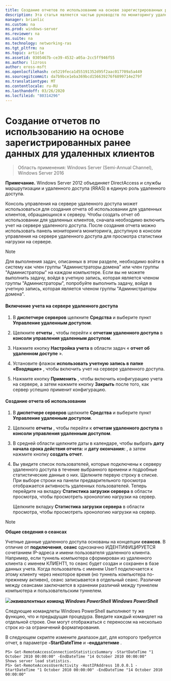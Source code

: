 ```yaml
---
title: Создание отчетов по использованию на основе зарегистрированных ранее данных для удаленных клиентов
description: Эта статья является частью руководств по мониторингу удаленного доступа и учету в Windows Server 2016.
manager: brianlic
ms.custom: na
ms.prod: windows-server
ms.reviewer: na
ms.suite: na
ms.technology: networking-ras
ms.tgt_pltfrm: na
ms.topic: article
ms.assetid: 0305467b-ce39-4532-a05a-2cc5ff946f55
ms.author: lizross
author: eross-msft
ms.openlocfilehash: ce5219feca1d55191352d95f2aac017709a5a449
ms.sourcegitcommit: da7b9bce1eba369bcd156639276f6899714e279f
ms.translationtype: MT
ms.contentlocale: ru-RU
ms.lasthandoff: 03/26/2020
ms.locfileid: "80314296"
---
```

# <a name="generate-a-usage-report-for-remote-clients-using-historical-data"></a>Создание отчетов по использованию на основе зарегистрированных ранее данных для удаленных клиентов

>Область применения: Windows Server (Semi-Annual Channel), Windows Server 2016

**Примечание.** Windows Server 2012 объединяет DirectAccess и службы маршрутизации и удаленного доступа (RRAS) в единую роль удаленного доступа.  
  
Консоль управления на сервере удаленного доступа может использоваться для создания отчета об использовании для удаленных клиентов, обращающихся к серверу. Чтобы создать отчет об использовании для удаленных клиентов, сначала необходимо включить учет на сервере удаленного доступа. После создания отчета можно использовать панель мониторинга мониторинга, доступную в консоли управления на сервере удаленного доступа для просмотра статистики нагрузки на сервере.  
  
> [!NOTE]  
> Для выполнения задач, описанных в этом разделе, необходимо войти в систему как член группы "Администраторы домена" или член группы "Администраторы" на каждом компьютере. Если вы не можете выполнить задачу, войдя в учетную запись, которая является членом группы "Администраторы", попробуйте выполнить задачу, войдя в учетную запись, которая является членом группы "Администраторы домена".  
  
#### <a name="to-enable-accounting-on-the-remote-access-server"></a>Включение учета на сервере удаленного доступа  
  
1.  В **диспетчере серверов** щелкните **Средства** и выберите пункт **Управление удаленным доступом**.  
  
2.  Щелкните **отчеты** , чтобы перейти к **отчетам удаленного доступа** в **консоли управления удаленным доступом**.  
  
3.  Нажмите кнопку **Настройка учета** в области задач « **отчет об удаленном доступе** ».  
  
4.  Установите флажок **использовать учетную запись в папке «Входящие»** , чтобы включить учет на сервере удаленного доступа.  
  
5.  Нажмите кнопку **Применить** , чтобы включить конфигурацию учета на сервере, а затем нажмите кнопку **Закрыть** после того, как сервер успешно применит конфигурацию.  
  
#### <a name="to-generate-the-usage-report"></a>Создание отчета об использовании  
  
1.  В **диспетчере серверов** щелкните **Средства** и выберите пункт **Управление удаленным доступом**.  
  
2.  Щелкните **отчеты** , чтобы перейти к **отчетам удаленного доступа** в **консоли управления удаленным доступом**.  
  
3.  В средней области щелкните даты в календаре, чтобы выбрать **дату начала срока действия отчета:** и **дату окончания:** , а затем нажмите кнопку **создать отчет**.  
  
4.  Вы увидите список пользователей, которые подключены к серверу удаленного доступа в течение выбранного времени и подробные статистические данные о них. Щелкните первую строку в списке. При выборе строки на панели предварительного просмотра отображается активность удаленных пользователей. Теперь перейдите на вкладку **Статистика загрузки сервера** в области просмотра, чтобы просмотреть хронологию нагрузки на сервер.  
  
    Щелкните вкладку **Статистика загрузки сервера** в области просмотра, чтобы просмотреть хронологию нагрузки на сервер.  
  
> [!NOTE]  
> **Общие сведения о сеансах**  
>   
> Учетные данные удаленного доступа основаны на концепции **сеансов**. В отличие от **подключения**, **сеанс** однозначно ИДЕНТИФИЦИРУЕТСЯ сочетанием IP-адреса и имени пользователя удаленного клиента. Например, если туннель компьютера сформирован из удаленного клиента с именем КЛИЕНТ1, то сеанс будет создан и сохранен в базе данных учета. Когда пользователь с именем User1 подключается к этому клиенту через некоторое время (но туннель компьютера по-прежнему активен), сеанс записывается в отдельный сеанс. Различие между сеансами заключается в хранении различий между туннелем компьютера и пользовательским туннелем.  
  
![](../../../media/Generate-a-usage-report-for-remote-clients-using-historical-data/PowerShellLogoSmall.gif)***<em>эквивалентных команд Windows PowerShell Windows PowerShell</em>***  
  
Следующие командлеты Windows PowerShell выполняют ту же функцию, что и предыдущая процедура. Введите каждый командлет на отдельной строке. Они могут отображаться с переносом на несколько строк из-за ограничений форматирования.  
  
В следующем скрипте измените диапазон дат, для которого требуется отчет, в параметре **-StartDateTime** и **-енддатетиме** .  
  
```  
PS> Get-RemoteAccessConnectionStatisticsSummary -StartDateTime "1 October 2010 00:00:00" -EndDateTime "14 October 2010 00:00:00"  
Shows server load statistics.  
PS> Get-RemoteAccessUserActivity -HostIPAddress 10.0.0.1 -StartDateTime "1 October 2010 00:00:00" -EndDateTime "14 October 2010 00:00:00"  
```  
  


